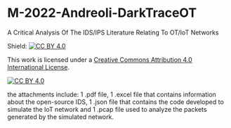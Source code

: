 # M-2022-Andreoli-DarkTraceOT
A Critical Analysis Of The IDS/IPS Literature Relating To OT/IoT Networks

Shield: [![CC BY 4.0][cc-by-shield]][cc-by]

This work is licensed under a
[Creative Commons Attribution 4.0 International License][cc-by].

[![CC BY 4.0][cc-by-image]][cc-by]

[cc-by]: http://creativecommons.org/licenses/by/4.0/
[cc-by-image]: https://i.creativecommons.org/l/by/4.0/88x31.png
[cc-by-shield]: https://img.shields.io/badge/License-CC%20BY%204.0-lightgrey.svg


the attachments include: 1 .pdf file, 1 .excel file that contains information about the open-source IDS, 1 .json file that contains the code developed to simulate the IoT network and 1 .pcap file used to analyze the packets generated by the simulated network.
